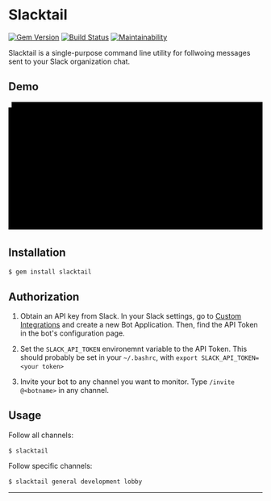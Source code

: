 Slacktail
==================================================

[![Gem Version](https://badge.fury.io/rb/slacktail.svg)](https://badge.fury.io/rb/slacktail)
[![Build Status](https://travis-ci.com/DannyBen/slacktail.svg?branch=master)](https://travis-ci.com/DannyBen/slacktail)
[![Maintainability](https://api.codeclimate.com/v1/badges/c81fe947a0e4b5bd1bdc/maintainability)](https://codeclimate.com/github/DannyBen/slacktail/maintainability)

Slacktail is a single-purpose command line utility for follwoing messages 
sent to your Slack organization chat.


Demo
--------------------------------------------------

![Demo](https://raw.githubusercontent.com/DannyBen/slacktail/master/demo.gif)


Installation
--------------------------------------------------

    $ gem install slacktail


Authorization
--------------------------------------------------


1. Obtain an API key from Slack.
   In your Slack settings, go to [Custom Integrations] and create a new 
   Bot Application. Then, find the API Token in the bot's configuration page.  

2. Set the `SLACK_API_TOKEN` environemnt variable to the API Token. This 
   should probably be set in your `~/.bashrc`, with 
   `export SLACK_API_TOKEN=<your token>`

3. Invite your bot to any channel you want to monitor. Type 
   `/invite @<botname>` in any channel.


Usage
--------------------------------------------------

Follow all channels:

    $ slacktail

Follow specific channels:
    
    $ slacktail general development lobby



---

[Custom Integrations]: https://my.slack.com/apps/manage/custom-integrations
